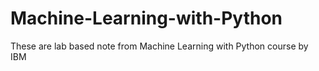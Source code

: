 # Machine-Learning-with-Python
These are lab based note from Machine Learning with Python course by IBM
